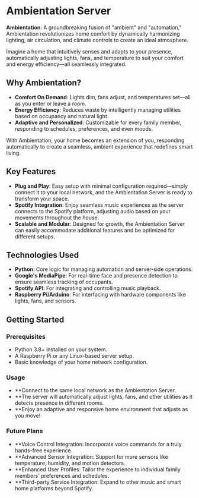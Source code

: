 # Ambientation Server

**Ambientation**: A groundbreaking fusion of "ambient" and "automation," Ambientation revolutionizes home comfort by dynamically harmonizing lighting, air circulation, and climate controls to create an ideal atmosphere. 

Imagine a home that intuitively senses and adapts to your presence, automatically adjusting lights, fans, and temperature to suit your comfort and energy efficiency—all seamlessly integrated.

## Why Ambientation?

- **Comfort On Demand**: Lights dim, fans adjust, and temperatures set—all as you enter or leave a room.
- **Energy Efficiency**: Reduces waste by intelligently managing utilities based on occupancy and natural light.
- **Adaptive and Personalized**: Customizable for every family member, responding to schedules, preferences, and even moods.

With Ambientation, your home becomes an extension of you, responding automatically to create a seamless, ambient experience that redefines smart living.

## Key Features

- **Plug and Play**: Easy setup with minimal configuration required—simply connect it to your local network, and the Ambientation Server is ready to transform your space.
- **Spotify Integration**: Enjoy seamless music experiences as the server connects to the Spotify platform, adjusting audio based on your movements throughout the house.
- **Scalable and Modular**: Designed for growth, the Ambientation Server can easily accommodate additional features and be optimized for different setups.

## Technologies Used

- **Python**: Core logic for managing automation and server-side operations.
- **Google's MediaPipe**: For real-time face and presence detection to ensure seamless tracking of occupants.
- **Spotify API**: For integrating and controlling music playback.
- **Raspberry Pi/Arduino**: For interfacing with hardware components like lights, fans, and sensors.

## Getting Started

### Prerequisites

- Python 3.8+ installed on your system.
- A Raspberry Pi or any Linux-based server setup.
- Basic knowledge of your home network configuration.

### Usage
- **Connect to the same local network as the Ambientation Server.
- **The server will automatically adjust lights, fans, and other utilities as it detects presence in different rooms.
- **Enjoy an adaptive and responsive home environment that adjusts as you move!

### Future Plans
- **Voice Control Integration: Incorporate voice commands for a truly hands-free experience.
- **Advanced Sensor Integration: Support for more sensors like temperature, humidity, and motion detectors.
- **Enhanced User Profiles: Tailor the experience to individual family members' preferences and schedules.
- **Third-party Service Integration: Expand to other music and smart home platforms beyond Spotify.
